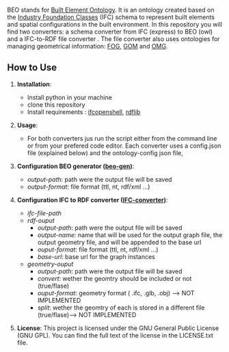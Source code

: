 BEO stands for [Built Element Ontology](https://cramonell.github.io/beo/actual/index-en.html). It is an ontology created based on the [Industry Foundation Classes](https://ifc43-docs.standards.buildingsmart.org/) (IFC) schema to represent built elements and spatial configurations in the built environment. In this repository you will find two converters: a schema converter from IFC (express) to BEO (owl) and a IFC-to-RDF file converter . The file converter also uses ontologies for managing geometrical information: [FOG](https://mathib.github.io/fog-ontology/), [GOM](https://mathib.github.io/gom-ontology/#) and [OMG](https://w3id.org/omg#).


## How to Use
1. **Installation**:
   - Install python in your machine
   - clone this repository
   - Install requirements : [ifcopenshell](https://ifcopenshell.org/), [rdflib](https://rdflib.readthedocs.io/en/stable/index.html)

2. **Usage**:
   - For both converters jus  run the script  either from the command line or from your prefered code editor. Each converter uses a config.json file (explained below) and the ontology-config json file, 

3. **Configuration BEO generator ([beo-gen](https://github.com/cramonell/beo/tree/main/beo-gen))**:
   - *output-path*: path were the output file will be saved
   - *output-format*: file format (ttl, nt, rdf/xml ...)

4. **Configuration IFC to RDF converter ([IFC-converter](https://github.com/cramonell/beo/tree/main/IFC-converter))**:
   - *ifc-file-path*
   - *rdf-ouput*
        - *output-path*: path were the output file will be saved
        - *output-name*: name that will be used for the output graph file, the output geometry file, and will be appended to the base url
        - *ouput-format*: file format (ttl, nt, rdf/xml ...)
        - *base-url*: base url for the graph instances
    - *geometry-ouput*
        - *output-path*: path were the output file will be saved
        - *convert*: wether the geomtry should be included or not (true/flase)
        - *ouput-format*: geometry  format ( .ifc, .glb, .obj) --> NOT IMPLEMENTED
        - *split*: wether the geomtry of each is stored in a different file (true/flase)--> NOT IMPLEMENTED

5. **License**:
   This project is licensed under the GNU General Public License (GNU GPL). You can find the full text of the license in the LICENSE.txt file.



